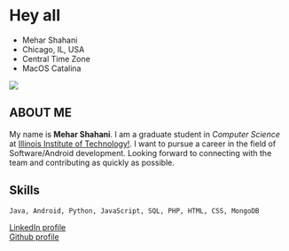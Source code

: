 
# Hey all

  * Mehar Shahani  
  * Chicago, IL, USA
  * Central Time Zone
  * MacOS Catalina



![]("https://media.timeout.com/images/105383118/1024/576/image.jpg)

## ABOUT ME

  My name is **Mehar Shahani**. I am a graduate student in *Computer Science* at [Illinois Institute of Technology!](https://www.iit.edu/). I want to pursue a career in the field of Software/Android development. Looking forward to connecting with the team and contributing as quickly as possible.
  
  
  ## Skills
```
Java, Android, Python, JavaScript, SQL, PHP, HTML, CSS, MongoDB 
```
  
[LinkedIn profile](https://www.linkedin.com/in/meharshahani/) </br>
[Github profile](https://github.com/meharshahani) 
